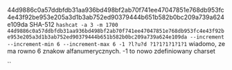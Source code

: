 44d9886c0a57ddbfdb31aa936bd498bf2ab70f741ee47047851e768db953fc4e43f92be953e205a3d1b3ab752ed90379444b651b582b0bc209a739a624e109da
SHA-512
`hashcat -a 3 -m 1700 44d9886c0a57ddbfdb31aa936bd498bf2ab70f741ee47047851e768db953fc4e43f92be953e205a3d1b3ab752ed90379444b651b582b0bc209a739a624e109da --increment --increment-min 6 --increment-max 6 -1 ?l?u?d ?1?1?1?1?1?1`
wiadomo, ze ma rowno 6 znakow alfanumerycznych.
-1 to nowo zdefiniowany charset

``